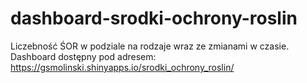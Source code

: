 # dashboard-srodki-ochrony-roslin
Liczebność ŚOR w podziale na rodzaje wraz ze zmianami w czasie.  
Dashboard dostępny pod adresem: https://gsmolinski.shinyapps.io/srodki_ochrony_roslin/
